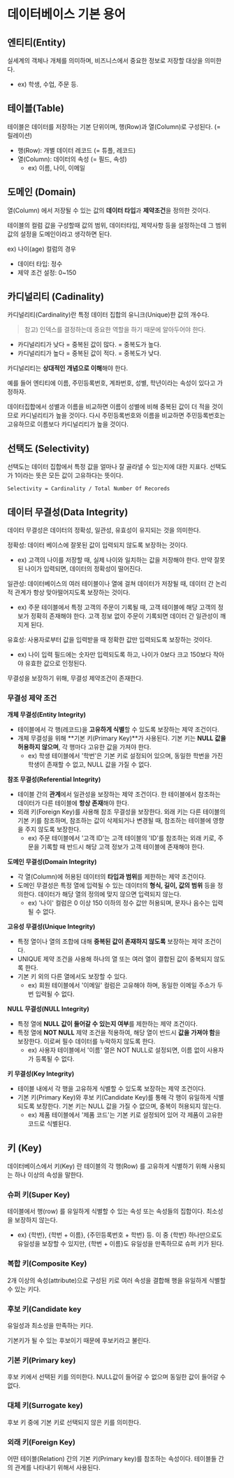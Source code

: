 # 데이터베이스 기본 용어

## 엔티티(Entity)

실세계의 객체나 개체를 의미하며, 비즈니스에서 중요한 정보로 저장할 대상을 의미한다.

- ex) 학생, 수업, 주문 등.

## 테이블(Table)

테이블은 데이터를 저장하는 기본 단위이며, 행(Row)과 열(Column)로 구성된다. (= 릴레이션)

- 행(Row): 개별 데이터 레코드 (= 튜플, 레코드)
- 열(Column): 데이터의 속성 (= 필드, 속성)
  - ex) 이름, 나이, 이메일

## 도메인 (Domain)

열(Column) 에서 저장될 수 있는 값의 **데이터 타입**과 **제약조건**을 정의한 것이다.

테이블의 컬럼 값을 구성할때 값의 범위, 데이터타입, 제약사항 등을 설정하는데 그 범위 값의 설정을 도메인이라고 생각하면 된다.

ex) 나이(age) 컬럼의 경우

- 데이터 타입: 정수
- 제약 조건 설정: 0~150

## 카디널리티 (Cadinality)

카디널리티(Cardinality)란 특정 데이터 집합의 유니크(Unique)한 값의 개수다.

> 참고) 인덱스를 결정하는데 중요한 역할을 하기 때문에 알아두어야 한다.

- 카디널리티가 낮다 = 중복된 값이 많다. = 중복도가 높다.
- 카디널리티가 높다 = 중복된 값이 적다. = 중복도가 낮다.

카디널리티는 **상대적인 개념으로 이해**해야 한다.

예를 들어 엔티티에 이름, 주민등록번호, 계좌번호, 성별, 학년이라는 속성이 있다고 가정하자.

데이터집합에서 성별과 이름을 비교하면 이름이 성별에 비해 중복된 값이 더 적을 것이므로 카디널리티가 높을 것이다.
다시 주민등록번호와 이름을 비교하면 주민등록번호는 고유하므로 이름보다 카디널리티가 높을 것이다.

## 선택도 (Selectivity)

선택도는 데이터 집합에서 특정 값을 얼마나 잘 골라낼 수 있는지에 대한 지표다. 선택도가 1이라는 뜻은 모든 값이 고유하다는 뜻이다.

```
Selectivity = Cardinality / Total Number Of Recoreds
```

## 데이터 무결성(Data Integrity) 

데이터 무결성은 데이터의 정확성, 일관성, 유효성이 유지되는 것을 의미한다. 

정확성: 데이터 베이스에 잘못된 값이 입력되지 않도록 보장하는 것이다.
  - ex) 고객의 나이를 저장할 때, 실제 나이와 일치하는 값을 저장해야 한다. 만약 잘못된 나이가 입력되면, 데이터의 정확성이 떨어진다.

일관성: 데이터베이스의 여러 테이블이나 열에 걸쳐 데이터가 저장될 때, 데이터 간 논리적 관계가 항상 맞아떨어지도록 보장하는 것이다.
  - ex) 주문 테이블에서 특정 고객의 주문이 기록될 때, 고객 테이블에 해당 고객의 정보가 정확히 존재해야 한다. 고객 정보 없이 주문이 기록되면 데이터 간 일관성이 깨지게 된다.

유효성: 사용자로부터 값을 입력받을 때 정확한 값만 입력되도록 보장하는 것이다.
  - ex) 나이 입력 필드에는 숫자만 입력되도록 하고, 나이가 0보다 크고 150보다 작아야 유효한 값으로 인정된다.

무결성을 보장하기 위해, 무결성 제약조건이 존재한다.

### 무결성 제약 조건

**개체 무결성(Entity Integrity)**
- 테이블에서 각 행(레코드)을 **고유하게 식별**할 수 있도록 보장하는 제약 조건이다.
- 개체 무결성을 위해 **기본 키(Primary Key)**가 사용된다. 기본 키는 **NULL 값을 허용하지 않으며**, 각 행마다 고유한 값을 가져야 한다.
  - ex) 학생 테이블에서 '학번'은 기본 키로 설정되어 있으며, 동일한 학번을 가진 학생이 존재할 수 없고, NULL 값을 가질 수 없다.

**참조 무결성(Referential Integrity)**
- 테이블 간의 **관계**에서 일관성을 보장하는 제약 조건이다. 한 테이블에서 참조하는 데이터가 다른 테이블에 **항상 존재**해야 한다.  
- 외래 키(Foreign Key)를 사용해 참조 무결성을 보장한다. 외래 키는 다른 테이블의 기본 키를 참조하며, 참조하는 값이 삭제되거나 변경될 때, 참조하는 테이블에 영향을 주지 않도록 보장한다.
  - ex) 주문 테이블에서 '고객 ID'는 고객 테이블의 'ID'를 참조하는 외래 키로, 주문을 기록할 때 반드시 해당 고객 정보가 고객 테이블에 존재해야 한다.

**도메인 무결성(Domain Integrity)**
- 각 열(Column)에 허용된 데이터의 **타입과 범위**를 제한하는 제약 조건이다.
- 도메인 무결성은 특정 열에 입력될 수 있는 데이터의 **형식, 길이, 값의 범위** 등을 정의한다. 데이터가 해당 열의 정의에 맞지 않으면 입력되지 않는다.
  - ex) '나이' 컬럼은 0 이상 150 이하의 정수 값만 허용되며, 문자나 음수는 입력될 수 없다.

**고유성 무결성(Unique Integrity)**
- 특정 열이나 열의 조합에 대해 **중복된 값이 존재하지 않도록** 보장하는 제약 조건이다.
- UNIQUE 제약 조건을 사용해 하나의 열 또는 여러 열이 결합된 값이 중복되지 않도록 한다. 
- 기본 키 외의 다른 열에서도 보장할 수 있다.
  - ex) 회원 테이블에서 '이메일' 컬럼은 고유해야 하며, 동일한 이메일 주소가 두 번 입력될 수 없다.

**NULL 무결성(NULL Integrity)**
- 특정 열에 **NULL 값이 들어갈 수 있는지 여부**를 제한하는 제약 조건이다.
- 특정 열에 **NOT NULL** 제약 조건을 적용하여, 해당 열이 반드시 **값을 가져야 함**을 보장한다. 이로써 필수 데이터를 누락하지 않도록 한다.
  - ex) 사용자 테이블에서 '이름' 열은 NOT NULL로 설정되면, 이름 없이 사용자가 등록될 수 없다.

**키 무결성(Key Integrity)**
- 테이블 내에서 각 행을 고유하게 식별할 수 있도록 보장하는 제약 조건이다.
- 기본 키(Primary Key)와 후보 키(Candidate Key)를 통해 각 행이 유일하게 식별되도록 보장한다. 기본 키는 NULL 값을 가질 수 없으며, 중복이 허용되지 않는다. 
  - ex) 제품 테이블에서 '제품 코드'는 기본 키로 설정되어 있어 각 제품이 고유한 코드로 식별된다.


## 키 (Key)

데이터베이스에서 키(Key) 란 테이블의 각 행(Row) 를 고유하게 식별하기 위해 사용되는 하나 이상의 속성을 말한다.

### 슈퍼 키(Super Key)

테이블에서 행(row) 를 유일하게 식별할 수 있는 속성 또는 속성들의 집합이다.
최소성을 보장하지 않는다.

- ex) {학번}, {학번 + 이름}, {주민등록번호 + 학번} 등. 이 중 {학번} 하나만으로도 유일성을 보장할 수 있지만, {학번 + 이름}도 유일성을 만족하므로 슈퍼 키가 된다.

### 복합 키(Composite Key)

2개 이상의 속성(attribute)으로 구성된 키로 여러 속성을 결합해 행을 유일하게 식별할 수 있는 키다.

### 후보 키(Candidate key

유일성과 최소성을 만족하는 키다.

기본키가 될 수 있는 후보이기 때문에 후보키라고 불린다.  

### 기본 키(Primary key)

후보 키에서 선택된 키를 의미한다. NULL값이 들어갈 수 없으며 동일한 값이 들어갈 수 없다.

### 대체 키(Surrogate key)

후보 키 중에 기본 키로 선택되지 않은 키를 의미한다.

### 외래 키(Foreign Key)

어떤 테이블(Relation) 간의 기본 키(Primary key)를 참조하는 속성이다. 테이블들 간의 관계를 나타내기 위해서 사용된다.

